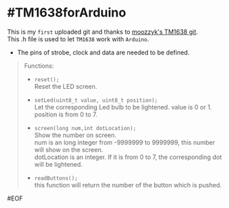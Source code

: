#TM1638forArduino  
==================
This is my `first` uploaded git and thanks to [moozzyk's TM1638 git](https://github.com/moozzyk/TM1638).  
This .h file is used to let `TM1638` work with `Arduino`.  


* The pins of strobe, clock and data are needed to be defined.
>Functions:  
>* `reset();`  
>Reset the LED screen.  
>
>* `setLed(uint8_t value, uint8_t position);`  
>Let the corresponding Led bulb to be lightened.
>value is 0 or 1.  
>position is from 0 to 7.
>
>* `screen(long num,int dotLocation);`  
>Show the number on screen.  
>num is an long integer from -9999999 to 9999999, this number will show on the screen.  
>dotLocation is an integer. If it is from 0 to 7, the corresponding dot will be lightened.
>
>* `readButtons();`  
>this function will return the number of the button which is pushed.  


#EOF